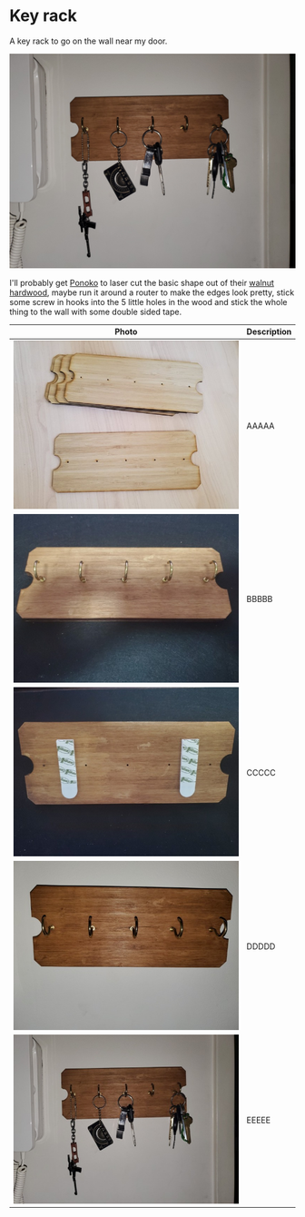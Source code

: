 Key rack
========

A key rack to go on the wall near my door.


![](./Photos/20200329_022545.jpg)

I'll probably get [Ponoko](https://make.ponoko.com) to laser cut the basic shape out of their [walnut hardwood](https://make.ponoko.com/materials/walnut-hardwood), maybe run it around a router to make the edges look pretty, stick some screw in hooks into the 5 little holes in the wood and stick the whole thing to the wall with some double sided tape.


| Photo                                                                        | Description |
| ---------------------------------------------------------------------------- | ----------- |
| [![](./Photos/Thumbnails/20200311_183000.jpg)](./Photos/20200311_183000.jpg) | AAAAA |
| [![](./Photos/Thumbnails/20200328_182641.jpg)](./Photos/20200328_182641.jpg) | BBBBB |
| [![](./Photos/Thumbnails/20200328_182850.jpg)](./Photos/20200328_182850.jpg) | CCCCC |
| [![](./Photos/Thumbnails/20200328_183009.jpg)](./Photos/20200328_183009.jpg) | DDDDD |
| [![](./Photos/Thumbnails/20200329_022545.jpg)](./Photos/20200329_022545.jpg) | EEEEE |
